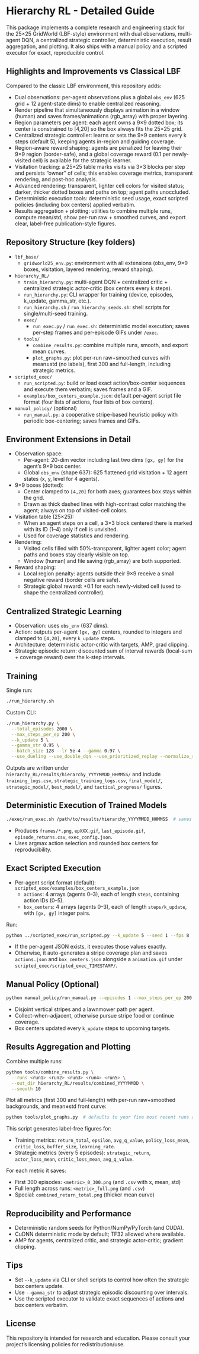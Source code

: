 # Hierarchy RL - Detailed Guide

This package implements a complete research and engineering stack for the 25×25 GridWorld (LBF-style) environment with dual observations, multi-agent DQN, a centralized strategic controller, deterministic execution, result aggregation, and plotting. It also ships with a manual policy and a scripted executor for exact, reproducible control.

## Highlights and Improvements vs Classical LBF

Compared to the classic LBF environment, this repository adds:

- Dual observations: per-agent observations plus a global `obs_env` (625 grid + 12 agent-state dims) to enable centralized reasoning.
- Render pipeline that simultaneously displays animation in a window (human) and saves frames/animations (rgb_array) with proper layering.
- Region parameters per agent: each agent owns a 9×9 dotted box; its center is constrained to [4,20] so the box always fits the 25×25 grid.
- Centralized strategic controller: learns or sets the 9×9 centers every k steps (default 5), keeping agents in-region and guiding coverage.
- Region-aware reward shaping: agents are penalized for leaving their 9×9 region (border-safe), and a global coverage reward (0.1 per newly-visited cell) is available for the strategic learner.
- Visitation tracking: a 25×25 table marks visits via 3×3 blocks per step and persists “owner” of cells; this enables coverage metrics, transparent rendering, and post-hoc analysis.
- Advanced rendering: transparent, lighter cell colors for visited status; darker, thicker dotted boxes and paths on top; agent paths unoccluded.
- Deterministic execution tools: deterministic seed usage, exact scripted policies (including box centers) applied verbatim.
- Results aggregation + plotting: utilities to combine multiple runs, compute mean/std, show per-run raw + smoothed curves, and export clear, label-free publication-style figures.

## Repository Structure (key folders)

- `lbf_base/`
  - `gridworld25_env.py`: environment with all extensions (obs_env, 9×9 boxes, visitation, layered rendering, reward shaping).
- `hierarchy_RL/`
  - `train_hierarchy.py`: multi-agent DQN + centralized critic + centralized strategic actor-critic (box centers every k steps).
  - `run_hierarchy.py`: CLI wrapper for training (device, episodes, k_update, gamma_str, etc.).
  - `run_hierarchy.sh` / `run_hierarchy_seeds.sh`: shell scripts for single/multi-seed training.
  - `exec/`
    - `run_exec.py` / `run_exec.sh`: deterministic model execution; saves per-step frames and per-episode GIFs under `/exec`.
  - `tools/`
    - `combine_results.py`: combine multiple runs, smooth, and export mean curves.
    - `plot_graphs.py`: plot per-run raw+smoothed curves with mean±std (no labels), first 300 and full-length, including strategic metrics.
- `scripted_exec/`
  - `run_scripted.py`: build or load exact action/box-center sequences and execute them verbatim; saves frames and a GIF.
  - `examples/box_centers_example.json`: default per-agent script file format (four lists of actions, four lists of box centers).
- `manual_policy/` (optional)
  - `run_manual.py`: a cooperative stripe-based heuristic policy with periodic box-centering; saves frames and GIFs.

## Environment Extensions in Detail

- Observation space:
  - Per-agent: 20-dim vector including last two dims `[gx, gy]` for the agent’s 9×9 box center.
  - Global `obs_env` (shape 637): 625 flattened grid visitation + 12 agent states (x, y, level for 4 agents).
- 9×9 boxes (dotted):
  - Center clamped to `[4,20]` for both axes; guarantees box stays within the grid.
  - Drawn as thick dashed lines with high-contrast color matching the agent; always on top of visited-cell colors.
- Visitation table (25×25):
  - When an agent steps on a cell, a 3×3 block centered there is marked with its ID (1–4) only if cell is unvisited.
  - Used for coverage statistics and rendering.
- Rendering:
  - Visited cells filled with 50%-transparent, lighter agent color; agent paths and boxes stay clearly visible on top.
  - Window (human) and file saving (rgb_array) are both supported.
- Reward shaping:
  - Local region penalty: agents outside their 9×9 receive a small negative reward (border cells are safe).
  - Strategic global reward: +0.1 for each newly-visited cell (used to shape the centralized controller).

## Centralized Strategic Learning

- Observation: uses `obs_env` (637 dims).
- Action: outputs per-agent `[gx, gy]` centers, rounded to integers and clamped to `[4,20]`, every `k_update` steps.
- Architecture: deterministic actor-critic with targets, AMP, grad clipping.
- Strategic episodic return: discounted sum of interval rewards (local-sum + coverage reward) over the k-step intervals.

## Training

Single run:

```bash
./run_hierarchy.sh
```

Custom CLI:

```bash
./run_hierarchy.py \
  --total_episodes 2000 \
  --max_steps_per_ep 200 \
  --k_update 5 \
  --gamma_str 0.95 \
  --batch_size 128 --lr 5e-4 --gamma 0.97 \
  --use_dueling --use_double_dqn --use_prioritized_replay --normalize_rewards
```

Outputs are written under `hierarchy_RL/results/hierarchy_YYYYMMDD_HHMMSS/` and include `training_logs.csv`, `strategic_training_logs.csv`, `final_model/`, `strategic_model/`, `best_model/`, and `tactical_progress/` figures.

## Deterministic Execution of Trained Models

```bash
./exec/run_exec.sh /path/to/results/hierarchy_YYYYMMDD_HHMMSS  # saves to /exec
```

- Produces `frames/*.png`, `epXXX.gif`, `last_episode.gif`, `episode_returns.csv`, `exec_config.json`.
- Uses argmax action selection and rounded box centers for reproducibility.

## Exact Scripted Execution

- Per-agent script format (default): `scripted_exec/examples/box_centers_example.json`
  - `actions`: 4 arrays (agents 0–3), each of length `steps`, containing action IDs (0–5).
  - `box_centers`: 4 arrays (agents 0–3), each of length `steps/k_update`, with `[gx, gy]` integer pairs.

Run:

```bash
python ../scripted_exec/run_scripted.py --k_update 5 --seed 1 --fps 8
```

- If the per-agent JSON exists, it executes those values exactly.
- Otherwise, it auto-generates a stripe coverage plan and saves `actions.json` and `box_centers.json` alongside a `animation.gif` under `scripted_exec/scripted_exec_TIMESTAMP/`.

## Manual Policy (Optional)

```bash
python manual_policy/run_manual.py --episodes 1 --max_steps_per_ep 200 --k_update 5 --seed 3
```

- Disjoint vertical stripes and a lawnmower path per agent.
- Collect-when-adjacent, otherwise pursue stripe food or continue coverage.
- Box centers updated every `k_update` steps to upcoming targets.

## Results Aggregation and Plotting

Combine multiple runs:

```bash
python tools/combine_results.py \
  --runs <run1> <run2> <run3> <run4> <run5> \
  --out_dir hierarchy_RL/results/combined_YYYYMMDD \
  --smooth 10
```

Plot all metrics (first 300 and full-length) with per-run raw+smoothed backgrounds, and mean±std front curve:

```bash
python tools/plot_graphs.py  # defaults to your five most recent runs and final results folder
```

This script generates label-free figures for:

- Training metrics: `return_total`, `epsilon`, `avg_q_value`, `policy_loss_mean`, `critic_loss`, `buffer_size`, `learning_rate`.
- Strategic metrics (every 5 episodes): `strategic_return`, `actor_loss_mean`, `critic_loss_mean`, `avg_q_value`.

For each metric it saves:

- First 300 episodes: `<metric>_0_300.png` (and `.csv` with x, mean, std)
- Full length across runs: `<metric>_full.png` (and `.csv`)
- Special: `combined_return_total.png` (thicker mean curve)

## Reproducibility and Performance

- Deterministic random seeds for Python/NumPy/PyTorch (and CUDA).
- CuDNN deterministic mode by default; TF32 allowed where available.
- AMP for agents, centralized critic, and strategic actor-critic; gradient clipping.

## Tips

- Set `--k_update` via CLI or shell scripts to control how often the strategic box centers update.
- Use `--gamma_str` to adjust strategic episodic discounting over intervals.
- Use the scripted executor to validate exact sequences of actions and box centers verbatim.

## License

This repository is intended for research and education. Please consult your project’s licensing policies for redistribution/use.
